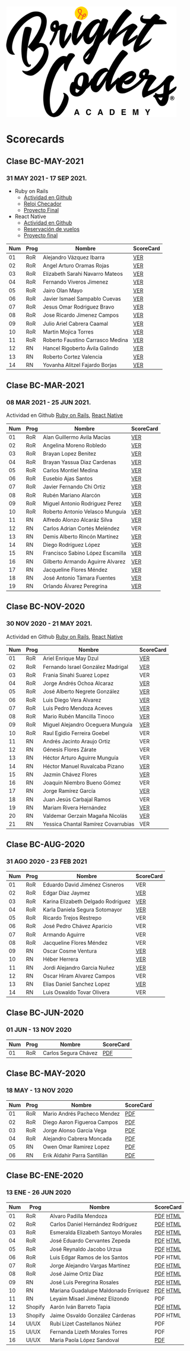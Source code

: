 ![Brightcoders logo](img/logo-bc.png)
# Scorecards

## Clase BC-MAY-2021
### 31 MAY 2021 - 17 SEP 2021. 

- Ruby on Rails
  - [Actividad en Github](https://github.com/bright-coders/commons/blob/master/topics/github-activity/BCMAY21ROR.md)
  - [Reloj Checador](https://github.com/bright-coders/commons/blob/master/topics/proyecto1/bcmay21ror.md) 
  - [Proyecto Final](https://github.com/bright-coders/commons/blob/master/topics/proyecto-final/bcmay21ror.md)
- React Native
  - [Actividad en Github](https://github.com/bright-coders/commons/blob/master/topics/github-activity/BCMAY21RN.md) 
  - [Reservación de vuelos](https://github.com/bright-coders/commons/blob/master/topics/proyecto1/bcmay21rn.md)
  - [Proyecto final](https://github.com/bright-coders/commons/blob/master/topics/proyecto-final/bcmay21rn.md)

| Num | Prog | Nombre | ScoreCard |
| --- | --- | --- | --- |
| 01  | RoR | Alejandro Vázquez Ibarra | [VER](https://bc-may-21-ror.github.io/kata-04-resume-AlejandroVI99/) |
| 02  | RoR | Angel Arturo Oramas Rojas | [VER](https://bc-may-21-ror.github.io/kata-04-resume-oramasangel/) |
| 03  | RoR | Elizabeth Sarahi Navarro Mateos | [VER](https://bc-may-21-ror.github.io/kata-04-resume-SaraNavarro/) |
| 04  | RoR | Fernando Viveros Jimenez | [VER](https://bc-may-21-ror.github.io/kata-04-resume-xFerchoVJ/) |
| 05  | RoR | Jairo Olan Mayo | [VER](https://bc-may-21-ror.github.io/kata-04-resume-jairolan/) |
| 06  | RoR | Javier Ismael Sampablo Cuevas | [VER](https://bc-may-21-ror.github.io/kata-04-resume-SampabloC/) |
| 07  | RoR | Jesus Omar Rodriguez Bravo | [VER](https://bc-may-21-ror.github.io/kata-04-resume-OmarRoBra/) |
| 08  | RoR | Jose Ricardo Jimenez Campos | [VER](https://bc-may-21-ror.github.io/kata-04-resume-JoseRicardoJimenez/) |
| 09  | RoR | Julio Ariel Cabrera Caamal | [VER](https://bc-may-21-ror.github.io/kata-04-resume-juliocabrera820/) |
| 10  | RoR | Martin Mojica Torres | [VER](https://bc-may-21-ror.github.io/kata-04-resume-martinmt-mx/) |
| 11  | RoR | Roberto Faustino Carrasco Medina | [VER](https://bc-may-21-ror.github.io/kata-04-resume-RobertoCarMed/) |
| 12  | RN | Hancel Rigoberto Ávila Galindo | [VER](https://bc-may-21-rn.github.io/kata-resume-hancel-avila/) |
| 13  | RN | Roberto Cortez Valencia | [VER](https://bc-may-21-rn.github.io/kata-resume-cortezroberto/) |
| 14  | RN | Yovanha Alitzel Fajardo Borjas | [VER](https://bc-may-21-rn.github.io/kata-resume-yovanha/) |

## Clase BC-MAR-2021
### 08 MAR 2021 - 25 JUN 2021. 
Actividad en Github [Ruby on Rails](https://github.com/bright-coders/commons/blob/master/topics/github-activity/BCMAR21ROR.md), [React Native](https://github.com/bright-coders/commons/blob/master/topics/github-activity/BCMAR21RN.md)

| Num | Prog | Nombre | ScoreCard |
| --- | --- | --- | --- |
| 01  | RoR | Alan Guillermo Avila Macías | [VER](https://bc-mar-21-ror.github.io/kata-resume-ALAN1MACIAS/) |
| 02  | RoR | Angelina Moreno Robledo | [VER](https://bc-mar-21-ror.github.io/kata-resume-anxhe/) |
| 03  | RoR | Brayan Lopez Benitez | [VER](https://bc-mar-21-ror.github.io/kata-resume-Brayan9105/) |
| 04  | RoR | Brayan Yassua Diaz Cardenas | [VER](https://bc-mar-21-ror.github.io/kata-resume-brayandiazc/) |
| 05  | RoR | Carlos Montiel Medina | [VER](https://bc-mar-21-ror.github.io/kata-resume-Carlos-Montiel/) |
| 06  | RoR | Eusebio Ajas Santos | [VER](https://bc-mar-21-ror.github.io/kata-resume-EusebioAjas/) |
| 07  | RoR | Javier Fernando Chi Ortiz | [VER](https://bc-mar-21-ror.github.io/kata-resume-SpidySamurai/) |
| 08  | RoR | Rubén Mariano Alarcón | [VER](https://bc-mar-21-ror.github.io/kata-resume-marianoalarcon/) |
| 09  | RoR | Miguel Antonio Rodriguez Perez | [VER](https://bc-mar-21-ror.github.io/kata-resume-Arkamis/) |
| 10  | RoR | Roberto Antonio Velasco Munguía | [VER](https://bc-mar-21-ror.github.io/kata-resume-RobertVel666/) |
| 11  | RN | Alfredo Alonzo Alcaráz Silva | [VER](https://bc-mar-21-rn.github.io/kata-resume-Alonso-AS/) |
| 12  | RN | Carlos Adrian Cortés Meléndez | VER |
| 13  | RN | Demis Alberto Rincón Martínez | [VER](https://bc-mar-21-rn.github.io/kata-resume-DemisRincon/) |
| 14  | RN | Diego Rodríguez López | [VER](https://bc-mar-21-rn.github.io/kata-resume-DiegoSpielzeug/) |
| 15  | RN | Francisco Sabino López Escamilla | [VER](https://bc-mar-21-rn.github.io/kata-resume-Coreandrum1/) |
| 16  | RN | Gilberto Armando Aguirre Alvarez | [VER](https://bc-mar-21-rn.github.io/kata-resume-YilKanda/) |
| 17  | RN | Jacqueline Flores Méndez | [VER](https://bc-mar-21-rn.github.io/kata-resume-JacquelineFM/) |
| 18  | RN | José Antonio Támara Fuentes | [VER](https://bc-mar-21-rn.github.io/kata-resume-jkzasori/) |
| 19  | RN | Orlando Álvarez Peregrina | [VER](https://bc-mar-21-rn.github.io/kata-resume-OrlandoAlPe/) |

## Clase BC-NOV-2020
### 30 NOV 2020 - 21 MAY 2021. 
Actividad en Github [Ruby on Rails](https://github.com/bright-coders/commons/blob/master/topics/github-activity/BCNOV20ROR.md), [React Native](https://github.com/bright-coders/commons/blob/master/topics/github-activity/BCNOV20RN.md)

| Num | Prog | Nombre | ScoreCard |
| --- | --- | --- | --- |
| 01  | RoR | Ariel Enrique May Dzul | [VER](https://bc-nov-20-proyectos.github.io/resume-ArielMD/) |
| 02  | RoR | Fernando Israel González Madrigal | [VER](https://bc-nov-20-proyectos.github.io/resume-n0b0dy-su/) |
| 03  | RoR | Frania Sinahi Suarez Lopez | VER |
| 04  | RoR | Jorge Andrés Ochoa Alcaraz | [VER](https://bc-nov-20-proyectos.github.io/resume-OchoaHub/) |
| 05  | RoR | José Alberto Negrete González | [VER](https://bc-nov-20-proyectos.github.io/resume-jnegrete15/) |
| 06  | RoR | Luis Diego Vera Alvarez | [VER](https://bc-nov-20-proyectos.github.io/resume-LDVera/) |
| 07  | RoR | Luis Pedro Mendoza Aceves | [VER](https://bc-nov-20-proyectos.github.io/resume-LPMendoza/) |
| 08  | RoR | Mario Rubén Mancilla Tinoco | [VER](https://bc-nov-20-proyectos.github.io/resume-mariormt17/) |
| 09  | RoR | Miguel Alejandro Oceguera Munguía | [VER](https://bc-nov-20-proyectos.github.io/resume-MiguelOcegueraM/) |
| 10  | RoR | Raul Egidio Ferreira Goebel | VER |
| 11  | RN | Andrés Jacinto Araujo Ortiz | VER |
| 12  | RN | Génesis Flores Zárate | VER |
| 13  | RN | Héctor Arturo Aguirre Munguía | VER |
| 14  | RN | Héctor Manuel Ruvalcaba Pizano | [VER](https://bc-nov-20-proyectos.github.io/resume-HRuvalcabaP/) |
| 15  | RN | Jazmin Chávez Flores | [VER](https://bc-nov-20-proyectos.github.io/resume-GracielaJazmin/) |
| 16  | RN | Joaquin Niembro Bueno Gómez | VER |
| 17  | RN | Jorge Ramírez García | [VER](https://bc-nov-20-proyectos.github.io/resume-JorgeGarciaRa/) |
| 18  | RN | Juan Jesús Carbajal Ramos | VER |
| 19  | RN | Mariam Rivera Hernández | [VER](https://bc-nov-20-proyectos.github.io/resume-mariam-rivera/) |
| 20  | RN | Valdemar Gerzain Magaña Nicolás | [VER](https://bc-nov-20-proyectos.github.io/resume-vmagana3/) |
| 21  | RN | Yessica Chantal Ramírez Covarrubias | VER |

## Clase BC-AUG-2020
### 31 AGO 2020 - 23 FEB 2021

| Num | Prog | Nombre | ScoreCard |
| --- | --- | --- | --- |
| 01  | RoR | Eduardo David Jiménez Cisneros| VER |
| 02  | RoR | Edgar Díaz Jaymez | [VER](class/bc-aug-20/edgar-dIaz.pdf) |
| 03  | RoR | Karina Elizabeth Delgado Rodríguez| [VER](class/bc-aug-20/karina-delgado.pdf) |
| 04  | RoR | Karla Daniela Segura Sotomayor | [VER](class/bc-aug-20/karla-segura.pdf) |
| 05  | RoR | Ricardo Trejos Restrepo | VER |
| 06  | RoR | José Pedro Chávez Aparicio | VER |
| 07  | RoR | Armando Aguirre | VER |
| 08  | RoR | Jacqueline Flores Méndez | VER |
| 09  | RN  | Oscar Cosme Ventura | [VER](class/bc-aug-20/oscar-cosme.pdf) |
| 10  | RN  | Héber Herrera | [VER](class/bc-aug-20/heber-herrera.pdf) |
| 11  | RN  | Jordi Alejandro Garcia Nuñez | [VER](class/bc-aug-20/jordi-garcia.pdf) |
| 12  | RN  | Oscar Hiram Alvarez Campos| VER |
| 13  | RN  | Elias Daniel Sanchez Lopez | [VER](class/bc-aug-20/eliaz-sanchez.pdf) |
| 14  | RN  | Luis Oswaldo Tovar Olivera | VER |

## Clase BC-JUN-2020
### 01 JUN - 13 NOV 2020

| Num | Prog | Nombre | ScoreCard |
| --- | --- | --- | --- |
| 01  | RoR | Carlos Segura Chávez | [PDF](class/bc-jun-20/carlos-segura.pdf) |

## Clase BC-MAY-2020
### 18 MAY - 13 NOV 2020

| Num | Prog | Nombre | ScoreCard |
| --- | --- | --- | --- |
| 01  | RoR | Mario Andrés Pacheco Mendez | [PDF](class/bc-may-20/mario-pacheco.pdf)|
| 02  | RoR | Diego Aaron Figueroa Campos | [PDF](class/bc-may-20/diego-figueroa.pdf) |
| 03  | RoR | Jorge Alonso Garcia Vega | [PDF](class/bc-may-20/jorge-garcia.pdf) |
| 04  | RoR | Alejandro Cabrera Moncada | [PDF](class/bc-may-20/alejandro-cabrera.pdf)  |
| 05  | RN | Owen Omar Ramirez Lopez | [PDF](class/bc-may-20/owen-ramirez.pdf) |
| 06  | RN | Erik Aldahir Parra Santillán | [PDF](class/bc-may-20/erik-parra.pdf) |

## Clase BC-ENE-2020
### 13 ENE - 26 JUN 2020

| Num | Prog    | Nombre                               | ScoreCard                                                                                                                                                                                                          |
| --- | ------- | ------------------------------------ | ------------------------------------------------------------------------------------------------------------------------------------------------------------------------------------------------------------------ |
| 01  | RoR     | Alvaro Padilla Mendoza               | [PDF](class/bc-ene-20/alvaro-padilla/alvaro-padilla.pdf) [HTML](https://htmlpreview.github.io/?https://github.com/bright-coders/resume/blob/master/class/bc-ene-20/alvaro-padilla/alvaro-padilla.html)             |
| 02  | RoR     | Carlos Daniel Hernández Rodríguez    | [PDF](class/bc-ene-20/carlos-daniel/carlos-daniel.pdf) [HTML](https://htmlpreview.github.io/?https://github.com/bright-coders/resume/blob/master/class/bc-ene-20/carlos-daniel/carlos-daniel.html)                 |
| 03  | RoR     | Esmeralda Elizabeth Santoyo Morales  | [PDF](class/bc-ene-20/esmeralda-santoyo/esme-santoyo.pdf) [HTML](https://htmlpreview.github.io/?https://github.com/bright-coders/resume/blob/master/class/bc-ene-20/esmeralda-santoyo/esmeralda-santoyo.html)           |
| 04  | RoR     | José Eduardo Cervantes Zepeda        | [PDF](class/bc-ene-20/eduardo-cervantes/eduardo-cervantes.pdf) [HTML](https://htmlpreview.github.io/?https://github.com/bright-coders/resume/blob/master/class/bc-ene-20/eduardo-cervantes/eduardo-cervantes.html) |
| 05  | RoR     | José Reynaldo Jacobo Urzua           | [PDF](class/bc-ene-20/reynaldo-jacobo/reynaldo-jacobo.pdf) [HTML](https://htmlpreview.github.io/?https://github.com/bright-coders/resume/blob/master/class/bc-ene-20/reynaldo-jacobo/reynaldo-jacobo.html)                                                                                            |
| 06  | RoR     | Luis Edgar Ramos de los Santos       | PDF HTML                                                                                                                                                                                                           |
| 07  | RoR     | Jorge Alejandro Vargas Martínez      | [PDF](class/bc-ene-20/jorge-vargas/jorge-vargas.pdf) [HTML](https://htmlpreview.github.io/?https://github.com/bright-coders/resume/blob/master/class/bc-ene-20/jorge-vargas/jorge-vargas.html)                     |
| 08  | RoR     | José Jaime Ortiz Díaz                | [PDF](class/bc-ene-20/jaime-ortiz/jaime-ortiz.pdf) [HTML](https://htmlpreview.github.io/?https://github.com/bright-coders/resume/blob/master/class/bc-ene-20/jaime-ortiz/jaime-ortiz.html)                         |
| 09  | RN      | José Luis Peregrina Rosales          | [PDF](class/bc-ene-20/jose-peregrina/jose-peregrina.pdf) [HTML](https://htmlpreview.github.io/?https://github.com/bright-coders/resume/blob/master/class/bc-ene-20/jose-peregrina/jose-peregrina.html)             |
| 10  | RN      | Mariana Guadalupe Maldonado Enríquez | [PDF](class/bc-ene-20/mariana-maldonado/mariana-maldonado.pdf) [HTML](https://htmlpreview.github.io/?https://github.com/bright-coders/resume/blob/master/class/bc-ene-20/mariana-maldonado/mariana-maldonado.html) |
| 11  | RN      | Leyaim Misael Jiménez Elizondo       | PDF                                                                                                                                                                                                                |
| 12  | Shopify | Aarón Iván Barreto Tapia             | [PDF](class/bc-ene-20/aaron-barreto/aaron-barreto.pdf) [HTML](https://htmlpreview.github.io/?https://github.com/bright-coders/resume/blob/master/class/bc-ene-20/aaron-barreto/aaron-barreto.html)                 |
| 13  | Shopify | Jaime Osvaldo González Cárdenas      | PDF HTML                                                                                                                                                                                                           |
| 14  | UI/UX   | Rubí Lizet Castellanos Núñez         | PDF                                                                                                                                                                                                                |
| 15  | UI/UX   | Fernanda Lizeth Morales Torres       | PDF                                                                                                         
| 16  | UI/UX   | Maria Paola López Sandoval           | [PDF](class/bc-ene-20/paola-lopez/paola-lopez.pdf)                                                                                                                                                                 |

